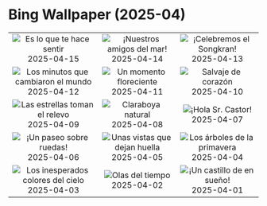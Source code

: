 # Bing Wallpaper (2025-04)

|  |  |  |
|:---:|:---:|:---:|
| ![](https://www.bing.com/th?id=OHR.BeachArt_ES-ES0479706512_400x240.jpg "Es lo que te hace sentir") 2025-04-15 | ![](https://www.bing.com/th?id=OHR.SpottedDolphins_ES-ES0341116224_400x240.jpg "¡Nuestros amigos del mar!") 2025-04-14 | ![](https://www.bing.com/th?id=OHR.ThailandPagodas_ES-ES0158142053_400x240.jpg "¡Celebremos el Songkran!") 2025-04-13 |
| ![](https://www.bing.com/th?id=OHR.SpaceFlight_ES-ES0011702709_400x240.jpg "Los minutos que cambiaron el mundo") 2025-04-12 | ![](https://www.bing.com/th?id=OHR.TulipsWindmill_ES-ES1285066743_400x240.jpg "Un momento floreciente") 2025-04-11 | ![](https://www.bing.com/th?id=OHR.LittleFoxes_ES-ES9657822321_400x240.jpg "Salvaje de corazón") 2025-04-10 |
| ![](https://www.bing.com/th?id=OHR.BlueNaxos_ES-ES9345555190_400x240.jpg "Las estrellas toman el relevo") 2025-04-09 | ![](https://www.bing.com/th?id=OHR.LagoaPortugal_ES-ES0764691088_400x240.jpg "Claraboya natural") 2025-04-08 | ![](https://www.bing.com/th?id=OHR.BeaverDay_ES-ES8231200914_400x240.jpg "¡Hola Sr. Castor!") 2025-04-07 |
| ![](https://www.bing.com/th?id=OHR.AsturiasCovadongaSpain_ES-ES8023805515_400x240.jpg "¡Un paseo sobre ruedas!") 2025-04-06 | ![](https://www.bing.com/th?id=OHR.GaztelugatxeSunset_ES-ES7893865924_400x240.jpg "Unas vistas que dejan huella") 2025-04-05 | ![](https://www.bing.com/th?id=OHR.CherryBlossomDC_ES-ES7682852036_400x240.jpg "Los árboles de la primavera") 2025-04-04 |
| ![](https://www.bing.com/th?id=OHR.SaguaroRainbow_ES-ES6828628699_400x240.jpg "Los inesperados colores del cielo") 2025-04-03 | ![](https://www.bing.com/th?id=OHR.UtahBadlands_ES-ES6805243978_400x240.jpg "Olas del tiempo") 2025-04-02 | ![](https://www.bing.com/th?id=OHR.CerezoEnFlor_ES-ES6779922174_400x240.jpg "¡Un castillo de en sueño!") 2025-04-01 |
